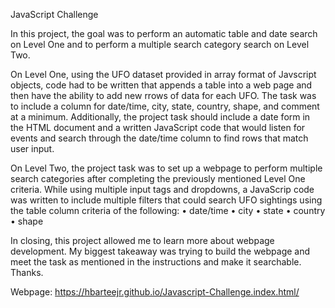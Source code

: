 JavaScript Challenge

In this project, the goal was to perform an automatic table and date search on Level One and to perform a multiple search category search on Level Two. 

On Level One, using the UFO dataset provided in array format of Javscript objects, code had to be written that appends a table into a web page and then have the ability to add new rrows of data for each UFO. The task was to include a column for date/time, city, state, country, shape, and comment at a minimum.  Additionally, the project task should include a date form in the HTML document and a written JavaScript code that would listen for events and search through the date/time column to find rows that match user input.

On Level Two, the project task was to set up a webpage to perform multiple search categories after completing the previously mentioned Level One criteria.  While using multiple input tags and dropdowns, a JavaScrip code was written to include multiple filters that could search UFO sightings using the table column criteria of the following: 
•	date/time
•	city
•	state
•	country
•	shape

In closing, this project allowed me to learn more about webpage development.  My biggest takeaway was trying to build the webpage and meet the task as mentioned in the instructions and make it searchable.  Thanks.

Webpage:  https://hbarteejr.github.io/Javascript-Challenge.index.html/
